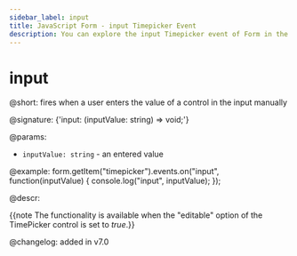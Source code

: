 ```yaml
---
sidebar_label: input
title: JavaScript Form - input Timepicker Event 
description: You can explore the input Timepicker event of Form in the documentation of the DHTMLX JavaScript UI library. Browse developer guides and API reference, try out code examples and live demos, and download a free 30-day evaluation version of DHTMLX Suite.
---
```


# input

@short: fires when a user enters the value of a control in the input manually

@signature: {'input: (inputValue: string) => void;'}

@params:
- `inputValue: string` - an entered value

@example:
form.getItem("timepicker").events.on("input", function(inputValue) {
    console.log("input", inputValue);
});

@descr:

{{note The functionality is available when the "editable" option of the TimePicker control is set to *true*.}}

@changelog: added in v7.0
